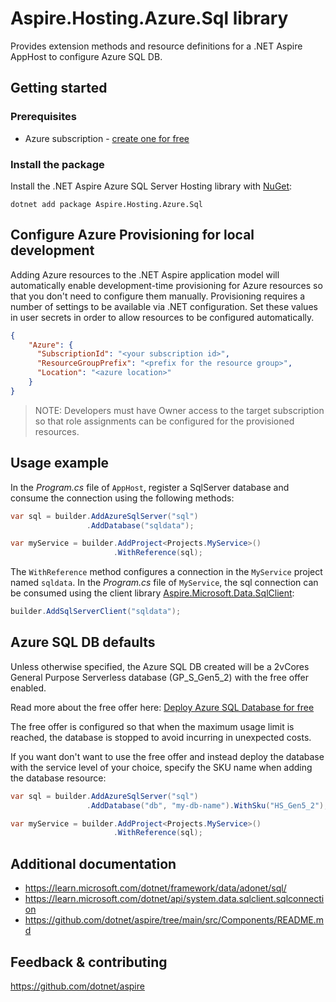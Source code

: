 # Aspire.Hosting.Azure.Sql library

Provides extension methods and resource definitions for a .NET Aspire AppHost to configure Azure SQL DB.

## Getting started

### Prerequisites

- Azure subscription - [create one for free](https://azure.microsoft.com/free/)

### Install the package

Install the .NET Aspire Azure SQL Server Hosting library with [NuGet](https://www.nuget.org):

```dotnetcli
dotnet add package Aspire.Hosting.Azure.Sql
```

## Configure Azure Provisioning for local development

Adding Azure resources to the .NET Aspire application model will automatically enable development-time provisioning
for Azure resources so that you don't need to configure them manually. Provisioning requires a number of settings
to be available via .NET configuration. Set these values in user secrets in order to allow resources to be configured
automatically.

```json
{
    "Azure": {
      "SubscriptionId": "<your subscription id>",
      "ResourceGroupPrefix": "<prefix for the resource group>",
      "Location": "<azure location>"
    }
}
```

> NOTE: Developers must have Owner access to the target subscription so that role assignments
> can be configured for the provisioned resources.

## Usage example

In the _Program.cs_ file of `AppHost`, register a SqlServer database and consume the connection using the following methods:

```csharp
var sql = builder.AddAzureSqlServer("sql")
                 .AddDatabase("sqldata");

var myService = builder.AddProject<Projects.MyService>()
                       .WithReference(sql);
```

The `WithReference` method configures a connection in the `MyService` project named `sqldata`. In the _Program.cs_ file of `MyService`, the sql connection can be consumed using the client library [Aspire.Microsoft.Data.SqlClient](https://www.nuget.org/packages/Aspire.Microsoft.Data.SqlClient):

```csharp
builder.AddSqlServerClient("sqldata");
```

## Azure SQL DB defaults

Unless otherwise specified, the Azure SQL DB created will be a 2vCores General Purpose Serverless database (GP_S_Gen5_2) with the free offer enabled.

Read more about the free offer here: [Deploy Azure SQL Database for free](https://learn.microsoft.com/en-us/azure/azure-sql/database/free-offer?view=azuresql)

The free offer is configured so that when the maximum usage limit is reached, the database is stopped to avoid incurring in unexpected costs.

If you want don't want to use the free offer and instead deploy the database with the service level of your choice, specify the SKU name when adding the database resource:

```csharp
var sql = builder.AddAzureSqlServer("sql")
                 .AddDatabase("db", "my-db-name").WithSku("HS_Gen5_2");

var myService = builder.AddProject<Projects.MyService>()
                       .WithReference(sql);
```

## Additional documentation

* https://learn.microsoft.com/dotnet/framework/data/adonet/sql/
* https://learn.microsoft.com/dotnet/api/system.data.sqlclient.sqlconnection
* https://github.com/dotnet/aspire/tree/main/src/Components/README.md

## Feedback & contributing

https://github.com/dotnet/aspire
